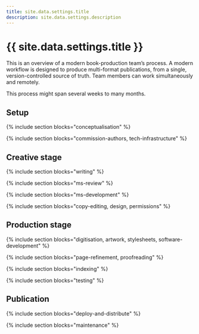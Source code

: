 ```yaml
---
title: site.data.settings.title
description: site.data.settings.description
---
```


# {{ site.data.settings.title }}

This is an overview of a modern book-production team’s process. A modern workflow is designed to produce multi-format publications, from a single, version-controlled source of truth. Team members can work simultaneously and remotely.

This process might span several weeks to many months.


## Setup

{% include section
    blocks="conceptualisation"
%}

{% include section
    blocks="commission-authors, tech-infrastructure"
%}

## Creative stage

{% include section
    blocks="writing"
%}

{% include section
    blocks="ms-review"
%}

{% include section
    blocks="ms-development"
%}

{% include section
    blocks="copy-editing, design, permissions"
%}


## Production stage

{% include section
    blocks="digitisation, artwork, stylesheets, software-development"
%}

{% include section
    blocks="page-refinement, proofreading"
%}

{% include section
    blocks="indexing"
%}

{% include section
    blocks="testing"
%}


## Publication

{% include section
    blocks="deploy-and-distribute"
%}

{% include section
    blocks="maintenance"
%}
